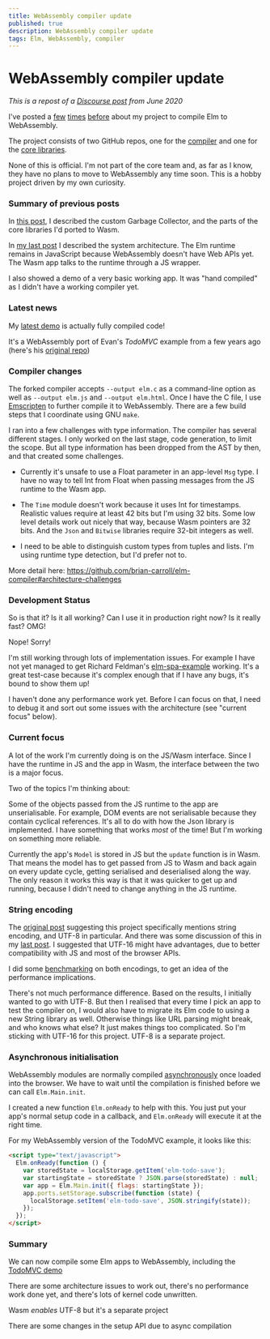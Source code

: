 ```yaml
---
title: WebAssembly compiler update
published: true
description: WebAssembly compiler update
tags: Elm, WebAssembly, compiler
---
```


# WebAssembly compiler update

_This is a repost of a [Discourse post](https://discourse.elm-lang.org/t/webassembly-compiler-update/5866) from June 2020_

I've posted a [few](https://discourse.elm-lang.org/t/first-class-functions-in-webassembly/1577) [times](https://discourse.elm-lang.org/t/elm-core-libs-in-webassembly/4443) [before](https://discourse.elm-lang.org/t/basic-demo-of-elm-in-webassembly/4627) about my project to compile Elm to WebAssembly.

The project consists of two GitHub repos, one for the [compiler](https://github.com/brian-carroll/elm-compiler) and one for the [core libraries](https://github.com/brian-carroll/elm_c_wasm).

None of this is official. I'm not part of the core team and, as far as I know, they have no plans to move to WebAssembly any time soon. This is a hobby project driven by my own curiosity.

### Summary of previous posts

In [this post](https://discourse.elm-lang.org/t/elm-core-libs-in-webassembly/4443), I described the custom Garbage Collector, and the parts of the core libraries I'd ported to Wasm.

In [my last post](https://discourse.elm-lang.org/t/basic-demo-of-elm-in-webassembly/4627) I described the system architecture. The Elm runtime remains in JavaScript because WebAssembly doesn't have Web APIs yet. The Wasm app talks to the runtime through a JS wrapper.

I also showed a demo of a very basic working app. It was "hand compiled" as I didn't have a working compiler yet.


### Latest news

My [latest demo](https://brian-carroll.github.io/elm_c_wasm/todo-mvc/) is actually fully compiled code!

It's a WebAssembly port of Evan's _TodoMVC_ example from a few years ago (here's his [original repo](https://github.com/evancz/elm-todomvc))

### Compiler changes

The forked compiler accepts `--output elm.c` as a command-line option as well as `--output elm.js` and `--output elm.html`. Once I have the C file, I use [Emscripten](https://emscripten.org/) to further compile it to WebAssembly. There are a few build steps that I coordinate using GNU `make`.

I ran into a few challenges with type information. The compiler has several different stages. I only worked on the last stage, code generation, to limit the scope. But all type information has been dropped from the AST by then, and that created some challenges.

- Currently it's unsafe to use a Float parameter in an app-level `Msg` type. I have no way to tell Int from Float when passing messages from the JS runtime to the Wasm app.

- The `Time` module doesn't work because it uses Int for timestamps. Realistic values require at least 42 bits but I'm using 32 bits. Some low level details work out nicely that way, because Wasm pointers are 32 bits. And the `Json` and `Bitwise` libraries require 32-bit integers as well.

- I need to be able to distinguish custom types from tuples and lists. I'm using runtime type detection, but I'd prefer not to.

More detail here: https://github.com/brian-carroll/elm-compiler#architecture-challenges

### Development Status

So is that it? Is it all working? Can I use it in production right now? Is it really fast? OMG!

Nope! Sorry!

I'm still working through lots of implementation issues. For example I have not yet managed to get Richard Feldman's [elm-spa-example](https://github.com/rtfeldman/elm-spa-example) working. It's a great test-case because it's complex enough that if I have any bugs, it's bound to show them up!

I haven't done any performance work yet. Before I can focus on that, I need to debug it and sort out some issues with the architecture (see "current focus" below).

### Current focus

A lot of the work I'm currently doing is on the JS/Wasm interface. Since I have the runtime in JS and the app in Wasm, the interface between the two is a major focus.

Two of the topics I'm thinking about:

Some of the objects passed from the JS runtime to the app are unserialisable. For example, DOM events are not serialisable because they contain cyclical references. It's all to do with how the Json library is implemented. I have something that works _most_ of the time! But I'm working on something more reliable.

Currently the app's `Model` is stored in JS but the `update` function is in Wasm. That means the model has to get passed from JS to Wasm and back again on every update cycle, getting serialised and deserialised along the way. The only reason it works this way is that it was quicker to get up and running, because I didn't need to change anything in the JS runtime.

### String encoding

The [original post](https://github.com/elm/projects#explore-webassembly) suggesting this project specifically mentions string encoding, and UTF-8 in particular. And there was some discussion of this in my [last post](https://discourse.elm-lang.org/t/elm-core-libs-in-webassembly/4443/7). I suggested that UTF-16 might have advantages, due to better compatibility with JS and most of the browser APIs.

I did some [benchmarking](https://github.com/brian-carroll/elm_c_wasm/tree/ebd9a466a8c30a140caa74cdd5f62b1afc6f7221/demos/2020-04-string-encoding) on both encodings, to get an idea of the performance implications.

There's not much performance difference. Based on the results, I initially wanted to go with UTF-8. But then I realised that every time I pick an app to test the compiler on, I would also have to migrate its Elm code to using a new String library as well. Otherwise things like URL parsing might break, and who knows what else? It just makes things too complicated. So I'm sticking with UTF-16 for this project. UTF-8 is a separate project.

### Asynchronous initialisation

WebAssembly modules are normally compiled [asynchronously](https://developer.mozilla.org/en-US/docs/Web/JavaScript/Reference/Global_Objects/WebAssembly/instantiateStreaming) once loaded into the browser. We have to wait until the compilation is finished before we can call `Elm.Main.init`.

I created a new function `Elm.onReady` to help with this. You just put your app's normal setup code in a callback, and `Elm.onReady` will execute it at the right time.

For my WebAssembly version of the TodoMVC example, it looks like this:

```html
<script type="text/javascript">
  Elm.onReady(function () {
    var storedState = localStorage.getItem('elm-todo-save');
    var startingState = storedState ? JSON.parse(storedState) : null;
    var app = Elm.Main.init({ flags: startingState });
    app.ports.setStorage.subscribe(function (state) {
      localStorage.setItem('elm-todo-save', JSON.stringify(state));
    });
  });
</script>
```

### Summary

We can now compile some Elm apps to WebAssembly, including the [TodoMVC demo](https://brian-carroll.github.io/elm_c_wasm/todo-mvc/)

There are some architecture issues to work out, there's no performance work done yet, and there's lots of kernel code unwritten.

Wasm _enables_ UTF-8 but it's a separate project

There are some changes in the setup API due to async compilation